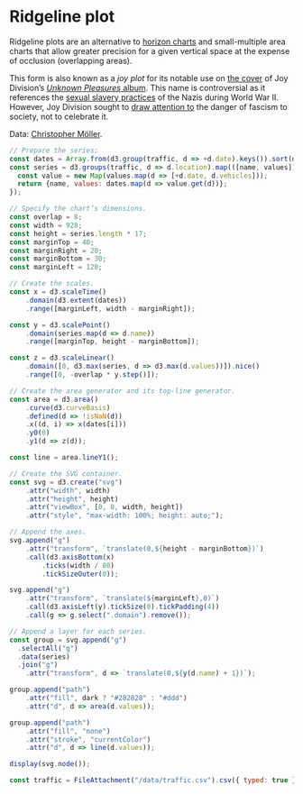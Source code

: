 # Ridgeline plot

Ridgeline plots are an alternative to [horizon charts](./horizon-chart) and small-multiple area charts that allow greater precision for a given vertical space at the expense of occlusion (overlapping areas).

This form is also known as a *joy plot* for its notable use on [the cover](/@mbostock/psr-b1919-21) of Joy Division’s [*Unknown Pleasures* album](https://en.wikipedia.org/wiki/Unknown_Pleasures). This name is controversial as it references the [sexual slavery practices](https://en.wikipedia.org/wiki/German_military_brothels_in_World_War_II) of the Nazis during World War II. However, Joy Division sought to [draw attention to](http://aviewfromtheannex.blogspot.com/2010/04/no-joy-division-was-not-into-fascism.html) the danger of fascism to society, not to celebrate it.

Data: [Christopher Möller](https://gist.github.com/chrtze/c74efb46cadb6a908bbbf5227934bfea).

```js echo
// Prepare the series:
const dates = Array.from(d3.group(traffic, d => +d.date).keys()).sort(d3.ascending);
const series = d3.groups(traffic, d => d.location).map(([name, values]) => {
  const value = new Map(values.map(d => [+d.date, d.vehicles]));
  return {name, values: dates.map(d => value.get(d))};
});

// Specify the chart’s dimensions.
const overlap = 8;
const width = 928;
const height = series.length * 17;
const marginTop = 40;
const marginRight = 20;
const marginBottom = 30;
const marginLeft = 120;

// Create the scales.
const x = d3.scaleTime()
    .domain(d3.extent(dates))
    .range([marginLeft, width - marginRight]);

const y = d3.scalePoint()
    .domain(series.map(d => d.name))
    .range([marginTop, height - marginBottom]);

const z = d3.scaleLinear()
    .domain([0, d3.max(series, d => d3.max(d.values))]).nice()
    .range([0, -overlap * y.step()]);

// Create the area generator and its top-line generator.
const area = d3.area()
    .curve(d3.curveBasis)
    .defined(d => !isNaN(d))
    .x((d, i) => x(dates[i]))
    .y0(0)
    .y1(d => z(d));

const line = area.lineY1();

// Create the SVG container.
const svg = d3.create("svg")
    .attr("width", width)
    .attr("height", height)
    .attr("viewBox", [0, 0, width, height])
    .attr("style", "max-width: 100%; height: auto;");

// Append the axes.
svg.append("g")
    .attr("transform", `translate(0,${height - marginBottom})`)
    .call(d3.axisBottom(x)
        .ticks(width / 80)
        .tickSizeOuter(0));

svg.append("g")
    .attr("transform", `translate(${marginLeft},0)`)
    .call(d3.axisLeft(y).tickSize(0).tickPadding(4))
    .call(g => g.select(".domain").remove());

// Append a layer for each series.
const group = svg.append("g")
  .selectAll("g")
  .data(series)
  .join("g")
    .attr("transform", d => `translate(0,${y(d.name) + 1})`);

group.append("path")
    .attr("fill", dark ? "#282828" : "#ddd")
    .attr("d", d => area(d.values));

group.append("path")
    .attr("fill", "none")
    .attr("stroke", "currentColor")
    .attr("d", d => line(d.values));

display(svg.node());
```

```js echo
const traffic = FileAttachment("/data/traffic.csv").csv({ typed: true });
```
